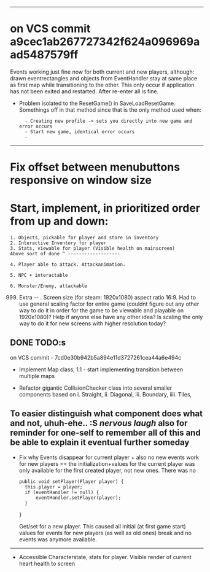 -------------------------------------------------------------------
# on VCS commit a9cec1ab267727342f624a096969aad5487579ff

Events working just fine now for both current and new players, 
    although: drawn eventrectangles and objects from EventHandler stay at same place as first map while transitioning to the other. 
    This only occur if application has not been exited and restarted. After re-enter all is fine.

* Problem isolated to the ResetGame() in SaveLoadResetGame. Somethings off in that method since that is the only method used when:
        
        - Creating new profile -> sets you directly into new game and error occurs
        - Start new game, identical error occurs
        - 
-------------------------------------------------------------------
# Fix offset between menubuttons responsive on window size


# Start, implement, in prioritized order from up and down:

    1. Objects, pickable for player and store in inventory
    2. Interactive Inventory for player
    3. Stats, viewable for player (Visible health on mainscreen)
    Above sort of done ^ -------------------

    4. Player able to attack. Attackanimation.

    5. NPC + interactable
    
    6. Monster/Enemy, attackable


















999. Extra -- . Screen size (for steam: 1920x1080) aspect ratio 16:9. Had to use general scaling factor for entire game (couldnt figure out any other way to do it in order for the game to be viewable and playable on 1920x1080)? Help if anyone else have any other idea? Is scaling the only way to do it for new screens with higher resolution today? 











DONE TODO:s
-------------------------------------------------------------------
on VCS commit - 7cd0e30b942b5a894e11d3727261cea44a6e494c

* Implement Map class, 
    1.1 - start implementing transition between multiple maps

* Refactor gigantic CollisionChecker class into several smaller components based on 
        i. Straight,
        ii. Diagonal, 
        iii. Boundary, 
        iiii. Tiles,

To easier distinguish what component does what and not, uhuh-ehe.. :S *nervous laugh* also for reminder for one-self to remember all of this and be able to explain it eventual further someday 
-------------------------------------------------------------------

* Fix why Events disappear for current player + also no new events work for new players == the initialization+values for the current player was only available for the first created player, not new ones. There was no

      public void setPlayer(Player player) {
        this.player = player;
        if (eventHandler != null) {
            eventHandler.setPlayer(player);
        }
    }

    Get/set for a new player. This caused all initial (at first game start) values for events for new players (as well as old ones) break and no events was anymore available.

-------------------------------------------------------------------
* Accessible Characterstate, stats for player. Visible render of current heart health to screen
